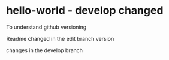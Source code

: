 # hello-world - develop changed
To understand github versioning

Readme changed in the edit branch version

changes in the develop branch
